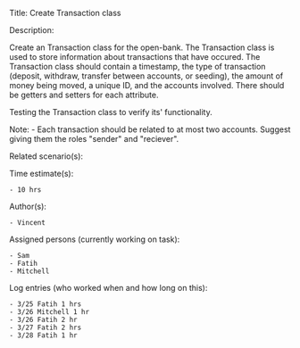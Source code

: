 Title: Create Transaction class

Description:

  Create an Transaction class for the open-bank. The Transaction class
  is used to store information about transactions that have occured.
  The Transaction class should contain a timestamp, the type of transaction
  (deposit, withdraw, transfer between accounts, or seeding), the amount of
  money being moved, a unique ID, and the accounts involved. There should be
  getters and setters for each attribute.

  Testing the Transaction class to verify its' functionality.

  Note:
	- Each transaction should be related to at most two accounts. Suggest
	  giving them the roles "sender" and "reciever".
  
Related scenario(s):


  
Time estimate(s):

    - 10 hrs

Author(s):

    - Vincent

Assigned persons (currently working on task):

    - Sam
    - Fatih
    - Mitchell

Log entries (who worked when and how long on this):

    - 3/25 Fatih 1 hrs
    - 3/26 Mitchell 1 hr
    - 3/26 Fatih 2 hr
    - 3/27 Fatih 2 hrs
    - 3/28 Fatih 1 hr


